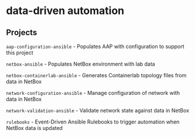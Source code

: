 # data-driven automation

## Projects

`aap-configuration-ansible` - Populates AAP with configuration to support this project

`netbox-ansible` - Populates NetBox environment with lab data

`netbox-containerlab-ansible` - Generates Containerlab topology files from data in NetBox

`network-configuration-ansible` - Manage configuration of network with data in NetBox

`network-validation-ansible` - Validate network state against data in NetBox

`rulebooks` - Event-Driven Ansible Rulebooks to trigger automation when NetBox data is updated
